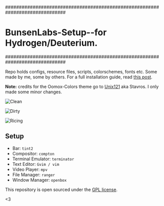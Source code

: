 ##############################################################################
# BunsenLabs-Setup--for Hydrogen/Deuterium.
##############################################################################

Repo holds configs, resource files, scripts, colorschemes, fonts etc. Some made by me, some by others. For a full installation guide, read [this post](https://lgeurts.github.io/open%20source/2017/07/11/bunsenlabs-linux-setup-notes-for-dell-inspiron-6000/).

**Note:** credits for the Oomox-Colors theme go to [Unix121](https://github.com/unix121) aka Stavros. I only made some minor changes.

![Clean](https://github.com/lgeurts/lgeurts.github.io/blob/master/assets/bl-colors-clean-scrot.png)

![Dirty](https://github.com/lgeurts/lgeurts.github.io/blob/master/assets/bl-colors-dirty-scrot.png)

![Ricing](https://github.com/lgeurts/lgeurts.github.io/blob/master/assets/bl-colors-ricing-scrot.png)

## Setup

- Bar: `tint2`
- Compositor: `compton`
- Terminal Emulator: `terminator`
- Text Editor: `Gvim / vim`
- Video Player: `mpv`
- File Manager: `ranger`
- Window Manager: `openbox`

This repository is open sourced under the [GPL license](LICENSE.md).

<3

